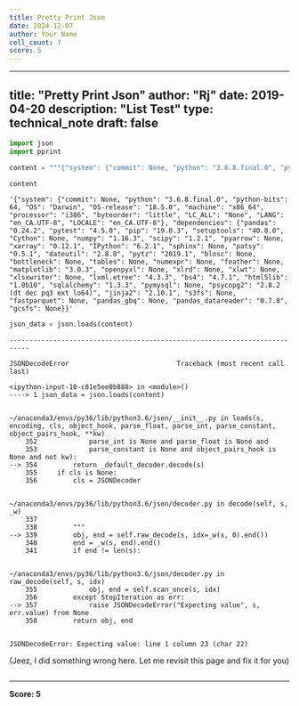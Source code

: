 ```yaml
---
title: Pretty Print Json
date: 2024-12-07
author: Your Name
cell_count: 7
score: 5
---
```


---
title: "Pretty Print Json"
author: "Rj"
date: 2019-04-20
description: "List Test"
type: technical_note
draft: false
---

```python
import json
import pprint
```


```python
content = """{"system": {"commit": None, "python": "3.6.8.final.0", "python-bits": 64, "OS": "Darwin", "OS-release": "18.5.0", "machine": "x86_64", "processor": "i386", "byteorder": "little", "LC_ALL": "None", "LANG": "en_CA.UTF-8", "LOCALE": "en_CA.UTF-8"}, "dependencies": {"pandas": "0.24.2", "pytest": "4.5.0", "pip": "19.0.3", "setuptools": "40.8.0", "Cython": None, "numpy": "1.16.3", "scipy": "1.2.1", "pyarrow": None, "xarray": "0.12.1", "IPython": "6.2.1", "sphinx": None, "patsy": "0.5.1", "dateutil": "2.8.0", "pytz": "2019.1", "blosc": None, "bottleneck": None, "tables": None, "numexpr": None, "feather": None, "matplotlib": "3.0.3", "openpyxl": None, "xlrd": None, "xlwt": None, "xlsxwriter": None, "lxml.etree": "4.3.3", "bs4": "4.7.1", "html5lib": "1.0b10", "sqlalchemy": "1.3.3", "pymysql": None, "psycopg2": "2.8.2 (dt dec pq3 ext lo64)", "jinja2": "2.10.1", "s3fs": None, "fastparquet": None, "pandas_gbq": None, "pandas_datareader": "0.7.0", "gcsfs": None}}"""
```


```python
content
```




    '{"system": {"commit": None, "python": "3.6.8.final.0", "python-bits": 64, "OS": "Darwin", "OS-release": "18.5.0", "machine": "x86_64", "processor": "i386", "byteorder": "little", "LC_ALL": "None", "LANG": "en_CA.UTF-8", "LOCALE": "en_CA.UTF-8"}, "dependencies": {"pandas": "0.24.2", "pytest": "4.5.0", "pip": "19.0.3", "setuptools": "40.8.0", "Cython": None, "numpy": "1.16.3", "scipy": "1.2.1", "pyarrow": None, "xarray": "0.12.1", "IPython": "6.2.1", "sphinx": None, "patsy": "0.5.1", "dateutil": "2.8.0", "pytz": "2019.1", "blosc": None, "bottleneck": None, "tables": None, "numexpr": None, "feather": None, "matplotlib": "3.0.3", "openpyxl": None, "xlrd": None, "xlwt": None, "xlsxwriter": None, "lxml.etree": "4.3.3", "bs4": "4.7.1", "html5lib": "1.0b10", "sqlalchemy": "1.3.3", "pymysql": None, "psycopg2": "2.8.2 (dt dec pq3 ext lo64)", "jinja2": "2.10.1", "s3fs": None, "fastparquet": None, "pandas_gbq": None, "pandas_datareader": "0.7.0", "gcsfs": None}}'




```python
json_data = json.loads(content)
```


    ---------------------------------------------------------------------------

    JSONDecodeError                           Traceback (most recent call last)

    <ipython-input-10-c81e5ee0b888> in <module>()
    ----> 1 json_data = json.loads(content)
    

    ~/anaconda3/envs/py36/lib/python3.6/json/__init__.py in loads(s, encoding, cls, object_hook, parse_float, parse_int, parse_constant, object_pairs_hook, **kw)
        352             parse_int is None and parse_float is None and
        353             parse_constant is None and object_pairs_hook is None and not kw):
    --> 354         return _default_decoder.decode(s)
        355     if cls is None:
        356         cls = JSONDecoder


    ~/anaconda3/envs/py36/lib/python3.6/json/decoder.py in decode(self, s, _w)
        337 
        338         """
    --> 339         obj, end = self.raw_decode(s, idx=_w(s, 0).end())
        340         end = _w(s, end).end()
        341         if end != len(s):


    ~/anaconda3/envs/py36/lib/python3.6/json/decoder.py in raw_decode(self, s, idx)
        355             obj, end = self.scan_once(s, idx)
        356         except StopIteration as err:
    --> 357             raise JSONDecodeError("Expecting value", s, err.value) from None
        358         return obj, end


    JSONDecodeError: Expecting value: line 1 column 23 (char 22)


(Jeez, I did something wrong here. Let me revisit this page and fix it for you)


```python

```


---
**Score: 5**